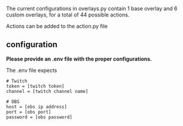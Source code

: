 The current configurations in overlays.py contain 1 base overlay and 6 custom overlays, for a total of 44 possible actions. 

Actions can be added to the action.py file

## configuration
**Please provide an .env file with the proper configurations.**

The .env file expects

```.env
# Twitch
token = [twitch token]
channel = [twitch channel name]

# OBS
host = [obs ip address]
port = [obs port]
password = [obs password]
```
